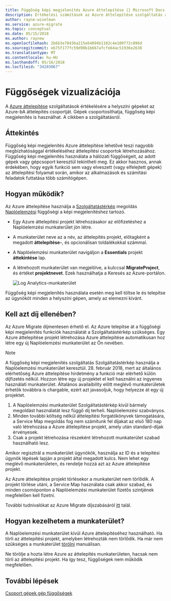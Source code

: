 ```yaml
---
title: Függőség képi megjelenítés Azure áttelepítése |} Microsoft Docs
description: Értékelési számítások az Azure áttelepítése szolgáltatás áttekintése.
author: rayne-wiselman
ms.service: azure-migrate
ms.topic: conceptual
ms.date: 05/15/2018
ms.author: raynew
ms.openlocfilehash: 2b6b3e78436a215e64894b1102c4e109f72c896d
ms.sourcegitcommit: eb75f177fc59d90b1b667afcfe64ac51936e2638
ms.translationtype: MT
ms.contentlocale: hu-HU
ms.lasthandoff: 05/16/2018
ms.locfileid: "34203067"
---
```

# <a name="dependency-visualization"></a>Függőségek vizualizációja

A [Azure áttelepítése](migrate-overview.md) szolgáltatások értékelésére a helyszíni gépeket az Azure-bA áttelepítés csoportját. Gépek csoportosíthatja, függőség képi megjelenítés is használhat. A cikkben a szolgáltatásról.


## <a name="overview"></a>Áttekintés

Függőség képi megjelenítés Azure áttelepítése lehetővé teszi nagyobb megbízhatósággal értékeléséhez áttelepítési csoportok létrehozásához. Függőség képi megjelenítés használata a hálózati függőségeit, az adott gépek vagy gépcsoport keresztül tekintheti meg. Ez akkor hasznos, annak érdekében, hogy egyik funkció sem vagy elveszett (vagy elfelejtett gépek) az áttelepítési folyamat során, amikor az alkalmazások és számítási feladatok futtatása több számítógépen.  

## <a name="how-does-it-work"></a>Hogyan működik?

Az Azure áttelepítése használja a [Szolgáltatástérkép](../operations-management-suite/operations-management-suite-service-map.md) megoldás [Naplóelemzési](../log-analytics/log-analytics-overview.md) függőségi a képi megjelenítéshez tartozó.
- Egy Azure áttelepítési projekt létrehozásakor az előfizetéshez a Naplóelemzési munkaterület jön létre.
- A munkaterület neve az a név, az áttelepítés projekt, előtagként a megadott **áttelepítése-**, és opcionálisan toldalékokkal számmal. 
- A Naplóelemzési munkaterület navigáljon a **Essentials** projekt **áttekintése** lap.
- A létrehozott munkaterület van megjelölve, a kulccsal **MigrateProject**, és értéket **projektnevet**. Ezek használhatja a Keresés az Azure-portálon.  

    ![Log Analytics-munkaterület](./media/concepts-dependency-visualization/oms-workspace.png)

Függőség képi megjelenítés használata esetén meg kell töltse le és telepítse az ügynököt minden a helyszíni gépen, amely az elemezni kívánt.  

## <a name="do-i-need-to-pay-for-it"></a>Kell azt díj ellenében?

Az Azure Migrate díjmentesen érhető el. Az Azure telepítse át a függőségi képi megjelenítés funkciók használatát a Szolgáltatástérkép szükséges. Egy Azure áttelepítése projekt létrehozása Azure áttelepítése automatikusan hoz létre egy új Naplóelemzési munkaterület az Ön nevében.

> [!NOTE]
> A függőség képi megjelenítés szolgáltatás Szolgáltatástérkép használja a Naplóelemzési munkaterület keresztül. 28. február 2018, mert az általános elérhetőség Azure áttelepítése hirdetmény a funkció már elérhető külön díjfizetés nélkül. Hozzon létre egy új projektet el kell használni az ingyenes használati munkaterület. Általános availaibility előtt meglévő munkaterületek érhetők továbbra is chargable, ezért azt javasoljuk, hogy helyezze át egy új projektet.

1. A Naplóelemzési munkaterület Szolgáltatástérkép kívül bármely megoldást használatát lesz függő díj terheli. Naplóelemzési szabványos. 
2. Minden további költség nélkül áttelepítési forgatókönyvek támogatására, a Service Map megoldás fog nem számítunk fel díjakat az első 180 nap való létrehozása a Azure áttelepítése projekt, amely után standard-díjak érvényesek.
3. Csak a projekt létrehozása részeként létrehozott munkaterület szabad használható lesz.

Amikor regisztrál a munkaterület ügynökök, használja az ID és a telepítési ügynök lépések lapján a projekt által megadott kulcs. Nem lehet egy meglévő munkaterületen, és rendelje hozzá azt az Azure áttelepítése projekt.

Az Azure áttelepítése projekt törlésekor a munkaterület nem törlődik. A projekt törlése utáni, a Service Map használata csak akkor szabad, és minden csomóponton a Naplóelemzési munkaterület fizetős szintjének megfelelően kell fizetni.

További tudnivalókat az Azure Migrate díjszabásáról [itt](https://azure.microsoft.com/pricing/details/azure-migrate/) talál. 

## <a name="how-do-i-manage-the-workspace"></a>Hogyan kezelhetem a munkaterület?

A Naplóelemzési munkaterület kívül Azure áttelepítéséhez használható. Ha törli az áttelepítési projekt, amelyben létrehozták nem törlődik. Ha már nem szükséges a munkaterület [törölni](../log-analytics/log-analytics-manage-access.md) manuálisan.

Ne törölje a hozta létre Azure az áttelepítés munkaterületen, hacsak nem törli az áttelepítési projekt. Ha így tesz, függőségek nem működik megfelelően.

## <a name="next-steps"></a>További lépések

[Csoport gépek gép függőségek](how-to-create-group-machine-dependencies.md)